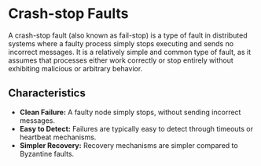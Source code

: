 # Crash-stop Faults



A crash-stop fault (also known as fail-stop) is a type of fault in distributed systems where a faulty process simply stops executing and sends no incorrect messages. It is a relatively simple and common type of fault, as it assumes that processes either work correctly or stop entirely without exhibiting malicious or arbitrary behavior.

## Characteristics

-   **Clean Failure:** A faulty node simply stops, without sending incorrect messages.
-   **Easy to Detect:** Failures are typically easy to detect through timeouts or heartbeat mechanisms.
-   **Simpler Recovery:** Recovery mechanisms are simpler compared to Byzantine faults.

